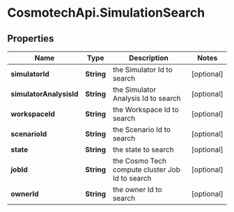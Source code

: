 # CosmotechApi.SimulationSearch

## Properties

Name | Type | Description | Notes
------------ | ------------- | ------------- | -------------
**simulatorId** | **String** | the Simulator Id to search | [optional] 
**simulatorAnalysisId** | **String** | the Simulator Analysis Id to search | [optional] 
**workspaceId** | **String** | the Workspace Id to search | [optional] 
**scenarioId** | **String** | the Scenario Id to search | [optional] 
**state** | **String** | the state to search | [optional] 
**jobId** | **String** | the Cosmo Tech compute cluster Job Id to search | [optional] 
**ownerId** | **String** | the owner Id to search | [optional] 


